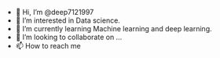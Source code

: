 - 👋 Hi, I’m @deep7121997
- 👀 I’m interested in Data science.
- 🌱 I’m currently learning Machine learning and deep learning.
- 💞️ I’m looking to collaborate on ...
- 📫 How to reach me 

<!---
deep7121997/deep7121997 is a ✨ special ✨ repository because its `README.md` (this file) appears on your GitHub profile.
You can click the Preview link to take a look at your changes.
--->
